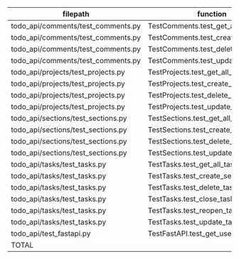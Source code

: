 |              filepath              |              function              | passed | error | SUBTOTAL |
| ---------------------------------- | ---------------------------------- | -----: | ----: | -------: |
| todo_api/comments/test_comments.py | TestComments.test_get_all_comments |      1 |     0 |        1 |
| todo_api/comments/test_comments.py | TestComments.test_create_comment   |      1 |     0 |        1 |
| todo_api/comments/test_comments.py | TestComments.test_delete_comment   |      1 |     0 |        1 |
| todo_api/comments/test_comments.py | TestComments.test_update_comment   |      1 |     0 |        1 |
| todo_api/projects/test_projects.py | TestProjects.test_get_all_projects |      1 |     0 |        1 |
| todo_api/projects/test_projects.py | TestProjects.test_create_project   |      1 |     0 |        1 |
| todo_api/projects/test_projects.py | TestProjects.test_delete_project   |      1 |     0 |        1 |
| todo_api/projects/test_projects.py | TestProjects.test_update_project   |      1 |     0 |        1 |
| todo_api/sections/test_sections.py | TestSections.test_get_all_sections |      1 |     0 |        1 |
| todo_api/sections/test_sections.py | TestSections.test_create_section   |      1 |     0 |        1 |
| todo_api/sections/test_sections.py | TestSections.test_delete_section   |      1 |     0 |        1 |
| todo_api/sections/test_sections.py | TestSections.test_update_section   |      1 |     0 |        1 |
| todo_api/tasks/test_tasks.py       | TestTasks.test_get_all_tasks       |      1 |     0 |        1 |
| todo_api/tasks/test_tasks.py       | TestTasks.test_create_section      |      1 |     0 |        1 |
| todo_api/tasks/test_tasks.py       | TestTasks.test_delete_task         |      1 |     0 |        1 |
| todo_api/tasks/test_tasks.py       | TestTasks.test_close_task          |      1 |     0 |        1 |
| todo_api/tasks/test_tasks.py       | TestTasks.test_reopen_task         |      1 |     0 |        1 |
| todo_api/tasks/test_tasks.py       | TestTasks.test_update_task         |      1 |     0 |        1 |
| todo_api/test_fastapi.py           | TestFastAPI.test_get_users         |      0 |     1 |        1 |
| TOTAL                              |                                    |     18 |     1 |       19 |
